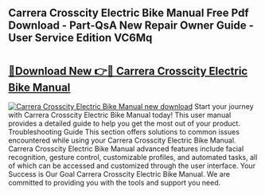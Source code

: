 ## Carrera Crosscity Electric Bike Manual Free Pdf Download - Part-QsA New Repair Owner Guide - User Service Edition VC6Mq

# <h2><a href="http://cf26376.oget.top/?id=Carrera+Crosscity+Electric+Bike+Manual">🔗Download New 👉🔴 Carrera Crosscity Electric Bike Manual</a></h2>

[![Carrera Crosscity Electric Bike Manual new download](https://i.imgur.com/5g1atiW.png)](http://cf26376.oget.top/?id=Carrera+Crosscity+Electric+Bike+Manual)
Start your journey with Carrera Crosscity Electric Bike Manual today! This user manual provides a detailed guide to help you get the most out of your product. Troubleshooting Guide This section offers solutions to common issues encountered while using your Carrera Crosscity Electric Bike Manual. Carrera Crosscity Electric Bike Manual advanced features include facial recognition, gesture control, customizable profiles, and automated tasks, all of which can be accessed and customized through the user interface. Your Success is Our Goal Carrera Crosscity Electric Bike Manual. We are committed to providing you with the tools and support you need.
